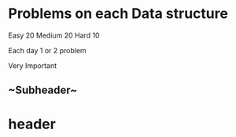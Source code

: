 # Problems on each Data structure 

Easy 20 Medium 20 Hard 10

Each day 1 or 2 problem

Very Important 

## ~Subheader~

# header